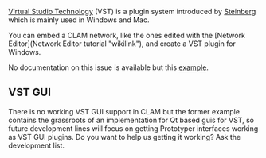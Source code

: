 [Virtual Studio Technology](http://en.wikipedia.org/wiki/Virtual_Studio_Technology) (VST) is a plugin system introduced by [Steinberg](http://steinberg.net) which is mainly used in Windows and Mac.

You can embed a CLAM network, like the ones edited with the [Network Editor](Network Editor tutorial "wikilink"), and create a VST plugin for Windows.

No documentation on this issue is available but this [example](http://clam-project.org/clam/trunk/CLAM/examples/PluginExamples/VstPluginExample/).

VST GUI
-------

There is no working VST GUI support in CLAM but the former example contains the grassroots of an implementation for Qt based guis for VST, so future development lines will focus on getting Prototyper interfaces working as VST GUI plugins. Do you want to help us getting it working? Ask the development list.
